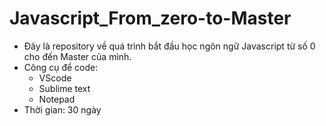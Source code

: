 # Javascript_From_zero-to-Master
- Đây là repository về quá trình bắt đầu học ngôn ngữ Javascript từ số 0 cho đến Master của mình.
- Công cụ để code:
  + VScode
  + Sublime text
  + Notepad
- Thời gian: 30 ngày
